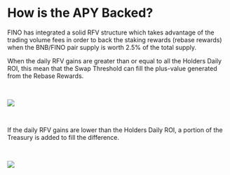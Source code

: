 # How is the APY Backed?

FINO has integrated a solid RFV structure which takes advantage of the trading volume fees in order to back the staking rewards (rebase rewards) when the BNB/FINO pair supply is worth 2.5% of the total supply.

When the daily RFV gains are greater than or equal to all the Holders Daily ROI, this mean that the Swap Threshold can fill the plus-value generated from the Rebase Rewards.

​

![](https://2324485249-files.gitbook.io/\~/files/v0/b/gitbook-x-prod.appspot.com/o/spaces%2FxknsI4sk6SUzSADIEZS3%2Fuploads%2FRDvrQFRMK8zC4HN7scgY%2Fimage.png?alt=media\&token=55926468-dfbb-4011-920e-524d7a930899)

​

If the daily RFV gains are lower than the Holders Daily ROI, a portion of the Treasury is added to fill the difference.

​

![](https://2324485249-files.gitbook.io/\~/files/v0/b/gitbook-x-prod.appspot.com/o/spaces%2FxknsI4sk6SUzSADIEZS3%2Fuploads%2F8rrXODda9u5q94gQSTEv%2Fimage.png?alt=media\&token=44900fea-858b-4875-8547-6566496b8f34)

​
